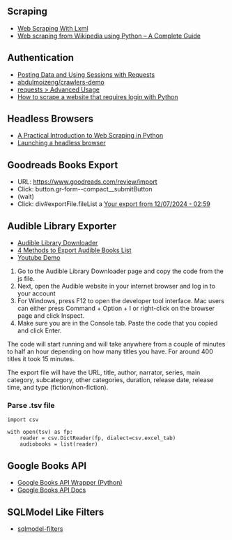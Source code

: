 

Scraping
--------

* [Web Scraping With Lxml](https://timber.io/blog/an-intro-to-web-scraping-with-lxml-and-python/)
* [Web scraping from Wikipedia using Python – A Complete Guide](https://www.geeksforgeeks.org/web-scraping-from-wikipedia-using-python-a-complete-guide/)


Authentication
--------------

* [Posting Data and Using Sessions with Requests](https://kishstats.com/python/2019/03/01/python-requests-posting-data.html)
* [abdulmoizeng/crawlers-demo](https://github.com/abdulmoizeng/crawlers-demo/blob/master/library-example/spider.py)
* [requests > Advanced Usage](https://requests.readthedocs.io/en/master/user/advanced/)
* [How to scrape a website that requires login with Python](https://kazuar.github.io/scraping-tutorial/)


Headless Browsers
-----------------

* [A Practical Introduction to Web Scraping in Python](https://realpython.com/python-web-scraping-practical-introduction/#interact-with-html-forms)
* [Launching a headless browser](https://www.usetrove.io/blog/headless-web-scraping-with-python/)

Goodreads Books Export
----------------------

* URL: https://www.goodreads.com/review/import
* Click: button.gr-form--compact__submitButton
* (wait)
* Click: div#exportFile.fileList a
  <a href="/review_porter/export/538517/goodreads_export.csv">Your export from 12/07/2024 - 02:59</a>


Audible Library Exporter
------------------------

* [Audible Library Downloader](https://github.com/andrebradshaw/audible/blob/master/downloadAudibleLibrary.js)
* [4 Methods to Export Audible Books List](https://www.audiobooksgeek.com/how-to-export-audible-library-list/)
* [Youtube Demo](https://youtu.be/x5cHQs3dxd8)


1. Go to the Audible Library Downloader page and copy the code from the js file.
1. Next, open the Audible website in your internet browser and log in to your account
1. For Windows, press F12 to open the developer tool interface. Mac users can either press Command + Option + I or right-click on the browser page and click Inspect.
1. Make sure you are in the Console tab. Paste the code that you copied and click Enter.

The code will start running and will take anywhere from a couple of minutes to half an hour depending on how many titles you have. For around 400 titles it took 15 minutes.

The export file will have the URL, title, author, narrator, series, main category, subcategory, other categories, duration, release date, release time, and type (fiction/non-fiction).

### Parse .tsv file

```
import csv

with open(tsv) as fp:
    reader = csv.DictReader(fp, dialect=csv.excel_tab)
    audiobooks = list(reader)
```

Google Books API
----------------

* [Google Books API Wrapper (Python)](https://pypi.org/project/google-books-api-wrapper/)
* [Google Books API Docs](https://developers.google.com/books/docs/v1/using)

SQLModel Like Filters
---------------------

* [sqlmodel-filters](https://github.com/ninoseki/sqlmodel-filters)
